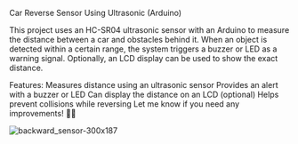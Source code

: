 Car Reverse Sensor Using Ultrasonic (Arduino)

This project uses an HC-SR04 ultrasonic sensor with an Arduino to measure the distance between a car and obstacles behind it. When an object is detected within a certain range, the system triggers a buzzer or LED as a warning signal. Optionally, an LCD display can be used to show the exact distance.

Features:
Measures distance using an ultrasonic sensor
Provides an alert with a buzzer or LED
Can display the distance on an LCD (optional)
Helps prevent collisions while reversing
Let me know if you need any improvements! 🚗💨




![backward_sensor-300x187](https://github.com/user-attachments/assets/070a24e0-4ed6-45ab-9687-627e613a2908)
